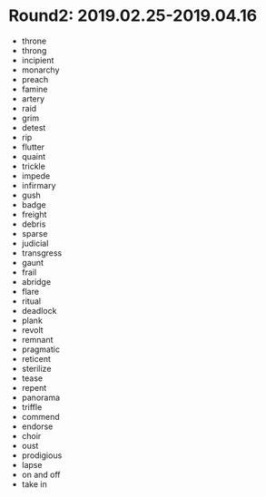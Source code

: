# Round2: 2019.02.25-2019.04.16

- throne
- throng
- incipient
- monarchy
- preach
- famine
- artery
- raid
- grim
- detest
- rip
- flutter
- quaint
- trickle
- impede
- infirmary
- gush
- badge
- freight
- debris
- sparse
- judicial
- transgress
- gaunt
- frail
- abridge
- flare
- ritual
- deadlock
- plank
- revolt
- remnant
- pragmatic
- reticent
- sterilize
- tease
- repent
- panorama
- triffle
- commend
- endorse
- choir
- oust
- prodigious
- lapse
- on and off
- take in